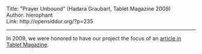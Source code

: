 <html>
<head></head>
<body>
Title: "Prayer Unbound" (Hadara Graubart, Tablet Magazine 2009)<br />
Author: hierophant<br />
Link: http://opensiddur.org/?p=235
<p />
<hr />

In 2009, we were honored to have our project the focus of an <a href="http://www.tabletmag.com/life-and-religion/21498/prayer-unbound/">article in Tablet Magazine</a>.
</body>
</html>